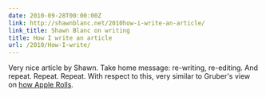 ```yaml
---
date: 2010-09-28T00:00:00Z
link: http://shawnblanc.net/2010how-i-write-an-article/
link_title: Shawn Blanc on writing
title: How I write an article
url: /2010/How-I-write/
---
```


Very nice article by Shawn. Take home message: re-writing, re-editing. And repeat. Repeat. Repeat. With respect to this, very similar to Gruber's view on [how Apple Rolls](http://www.macworld.com/article/151235/2010apple_rolls.html). 
